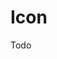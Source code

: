 <h1>Icon</h1>

Todo

<api-doc module="components/icon/icon.component" component="IconComponent"></api-doc>
